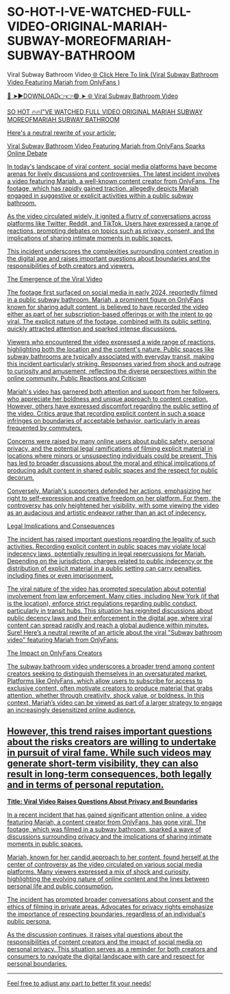 # SO-HOT-I-VE-WATCHED-FULL-VIDEO-ORIGINAL-MARIAH-SUBWAY-MOREOFMARIAH-SUBWAY-BATHROOM


Viral Subway Bathroom Video<a href="https://ximati.cfd/rfdes"> 🌐 Click Here To link (Viral Subway Bathroom Video Featuring Mariah from OnlyFans )

🔴 ➤►DOWNLOAD👉👉🟢 ➤  <a href="https://ximati.cfd/rfdes"> 🌐 Viral Subway Bathroom Video 

SO HOT 🔥🔥I"VE WATCHED FULL VIDEO ORIGINAL MARIAH SUBWAY MOREOFMARIAH SUBWAY BATHROOM


Here's a neutral rewrite of your article:

Viral Subway Bathroom Video Featuring Mariah from OnlyFans Sparks Online Debate

In today's landscape of viral content, social media platforms have become arenas for lively discussions and controversies. The latest incident involves a video featuring Mariah, a well-known content creator from OnlyFans. The footage, which has rapidly gained traction, allegedly depicts Mariah engaged in suggestive or explicit activities within a public subway bathroom.

As the video circulated widely, it ignited a flurry of conversations across platforms like Twitter, Reddit, and TikTok. Users have expressed a range of reactions, prompting debates on topics such as privacy, consent, and the implications of sharing intimate moments in public spaces.

This incident underscores the complexities surrounding content creation in the digital age and raises important questions about boundaries and the responsibilities of both creators and viewers.

The Emergence of the Viral Video

The footage first surfaced on social media in early 2024, reportedly filmed in a public subway bathroom. Mariah, a prominent figure on OnlyFans known for sharing adult content, is believed to have recorded the video either as part of her subscription-based offerings or with the intent to go viral. The explicit nature of the footage, combined with its public setting, quickly attracted attention and sparked intense discussions.

Viewers who encountered the video expressed a wide range of reactions, highlighting both the location and the content's nature. Public spaces like subway bathrooms are typically associated with everyday transit, making this incident particularly striking. Responses varied from shock and outrage to curiosity and amusement, reflecting the diverse perspectives within the online community.
Public Reactions and Criticism

Mariah's video has garnered both attention and support from her followers, who appreciate her boldness and unique approach to content creation. However, others have expressed discomfort regarding the public setting of the video. Critics argue that recording explicit content in such a space infringes on boundaries of acceptable behavior, particularly in areas frequented by commuters.

Concerns were raised by many online users about public safety, personal privacy, and the potential legal ramifications of filming explicit material in locations where minors or unsuspecting individuals could be present. This has led to broader discussions about the moral and ethical implications of producing adult content in shared public spaces and the respect for public decorum.

Conversely, Mariah's supporters defended her actions, emphasizing her right to self-expression and creative freedom on her platform. For them, the controversy has only heightened her visibility, with some viewing the video as an audacious and artistic endeavor rather than an act of indecency.


Legal Implications and Consequences

The incident has raised important questions regarding the legality of such activities. Recording explicit content in public spaces may violate local indecency laws, potentially resulting in legal repercussions for Mariah. Depending on the jurisdiction, charges related to public indecency or the distribution of explicit material in a public setting can carry penalties, including fines or even imprisonment.

The viral nature of the video has prompted speculation about potential involvement from law enforcement. Many cities, including New York (if that is the location), enforce strict regulations regarding public conduct, particularly in transit hubs. This situation has reignited discussions about public decency laws and their enforcement in the digital age, where viral content can spread rapidly and reach a global audience within minutes.
Sure! Here’s a neutral rewrite of an article about the viral "Subway bathroom video" featuring Mariah from OnlyFans:

The Impact on OnlyFans Creators

The subway bathroom video underscores a broader trend among content creators seeking to distinguish themselves in an oversaturated market. Platforms like OnlyFans, which allow users to subscribe for access to exclusive content, often motivate creators to produce material that grabs attention, whether through creativity, shock value, or boldness. In this context, Mariah’s video can be viewed as part of a larger strategy to engage an increasingly desensitized online audience.

However, this trend raises important questions about the risks creators are willing to undertake in pursuit of viral fame. While such videos may generate short-term visibility, they can also result in long-term consequences, both legally and in terms of personal reputation.
---

**Title: Viral Video Raises Questions About Privacy and Boundaries**

In a recent incident that has gained significant attention online, a video featuring Mariah, a content creator from OnlyFans, has gone viral. The footage, which was filmed in a subway bathroom, sparked a wave of discussions surrounding privacy and the implications of sharing intimate moments in public spaces.

Mariah, known for her candid approach to her content, found herself at the center of controversy as the video circulated on various social media platforms. Many viewers expressed a mix of shock and curiosity, highlighting the evolving nature of online content and the lines between personal life and public consumption.

The incident has prompted broader conversations about consent and the ethics of filming in private areas. Advocates for privacy rights emphasize the importance of respecting boundaries, regardless of an individual's public persona.

As the discussion continues, it raises vital questions about the responsibilities of content creators and the impact of social media on personal privacy. This situation serves as a reminder for both creators and consumers to navigate the digital landscape with care and respect for personal boundaries.

--- 

Feel free to adjust any part to better fit your needs!
